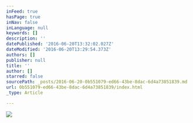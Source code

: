 ```yaml
---
inFeed: true
hasPage: true
inNav: false
inLanguage: null
keywords: []
description: ''
datePublished: '2016-06-20T13:32:02.027Z'
dateModified: '2016-06-20T13:29:54.373Z'
authors: []
publisher: null
title: ''
author: []
starred: false
sourcePath: _posts/2016-06-20-0b551079-ed66-43be-8dac-6d4a73851839.md
url: 0b551079-ed66-43be-8dac-6d4a73851839/index.html
_type: Article

---
```

![](https://the-grid-user-content.s3-us-west-2.amazonaws.com/4ec5b40a-c19c-4edd-93b8-5d8389629247.jpg)